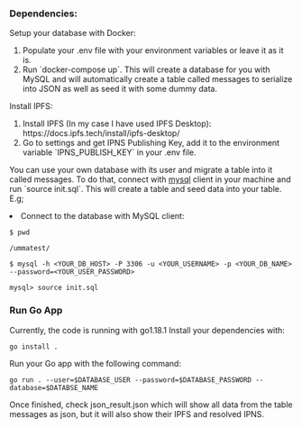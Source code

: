 ### Dependencies:
Setup your database with Docker:
<ol>
    <li>Populate your .env file with your environment variables or leave it as it is.
    <li>Run `docker-compose up`. This will create a database for you with MySQL and will automatically create a table called messages to serialize into JSON as well as seed it with some dummy data.
</ol>
Install IPFS:
<ol>
    <li>Install IPFS (In my case I have used IPFS Desktop): https://docs.ipfs.tech/install/ipfs-desktop/
    <li>Go to settings and get IPNS Publishing Key, add it to the environment variable `IPNS_PUBLISH_KEY` in your .env file.
</ol>


<p>You can use your own database with its user and migrate a table into it called messages. To do that, connect with <a href="https://dev.mysql.com/doc/mysql-shell/8.0/en/mysql-shell-install-linux-quick.html">mysql</a> client in your machine and run `source init.sql`. This will create a table and seed data into your table. E.g;

<li>Connect to the database with MySQL client:
    
    $ pwd

    /ummatest/

    $ mysql -h <YOUR_DB_HOST> -P 3306 -u <YOUR_USERNAME> -p <YOUR_DB_NAME> --password=<YOUR_USER_PASSWORD>

    mysql> source init.sql

### Run Go App
Currently, the code is running with go1.18.1
Install your dependencies with:

    go install .

Run your Go app with the following command:

    go run . --user=$DATABASE_USER --password=$DATABASE_PASSWORD --database=$DATABSE_NAME


Once finished, check json_result.json which will show all data from the table messages as json, but it will also show their IPFS and resolved IPNS. 
